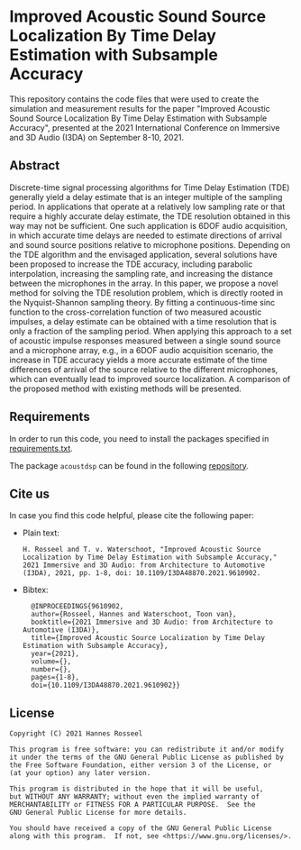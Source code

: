 # Improved Acoustic Sound Source Localization By Time Delay Estimation with Subsample Accuracy
This repository contains the code files that were used to create the simulation and measurement results for the paper "Improved Acoustic Sound Source Localization By Time Delay Estimation with Subsample Accuracy", presented at the 2021 International Conference on Immersive and 3D Audio (I3DA) on September 8-10, 2021.

## Abstract
Discrete-time signal processing algorithms for Time Delay Estimation (TDE) generally yield a delay estimate that is an integer multiple of the sampling period. In applications that operate at a relatively low sampling rate or that require a highly accurate delay estimate, the TDE resolution obtained in this way may not be sufficient. One such application is 6DOF audio acquisition, in which accurate time delays are needed to estimate directions of arrival and sound source positions relative to microphone positions. Depending on the TDE algorithm and the envisaged application, several solutions have been proposed to increase the TDE accuracy, including parabolic interpolation, increasing the sampling rate, and increasing the distance between the microphones in the array. In this paper, we propose a novel method for solving the TDE resolution problem, which is directly rooted in the Nyquist-Shannon sampling theory. By fitting a continuous-time sinc function to the cross-correlation function of two measured acoustic impulses, a delay estimate can be obtained with a time resolution that is only a fraction of the sampling period. When applying this approach to a set of acoustic impulse responses measured between a single sound source and a microphone array, e.g., in a 6DOF audio acquisition scenario, the increase in TDE accuracy yields a more accurate estimate of the time differences of arrival of the source relative to the different microphones, which can eventually lead to improved source localization. A comparison of the proposed method with existing methods will be presented.

## Requirements
In order to run this code, you need to install the packages specified in [requirements.txt](requirements.txt).

The package `acoustdsp` can be found in the following [repository](https://github.com/hrosseel/acoustDSP).

## Cite us
In case you find this code helpful, please cite the following paper:
- Plain text:

      H. Rosseel and T. v. Waterschoot, "Improved Acoustic Source Localization by Time Delay Estimation with Subsample Accuracy," 2021 Immersive and 3D Audio: from Architecture to Automotive (I3DA), 2021, pp. 1-8, doi: 10.1109/I3DA48870.2021.9610902.

- Bibtex:

        @INPROCEEDINGS{9610902,
        author={Rosseel, Hannes and Waterschoot, Toon van},
        booktitle={2021 Immersive and 3D Audio: from Architecture to Automotive (I3DA)},
        title={Improved Acoustic Source Localization by Time Delay Estimation with Subsample Accuracy},
        year={2021},
        volume={},
        number={},
        pages={1-8},
        doi={10.1109/I3DA48870.2021.9610902}}
    
## License
    Copyright (C) 2021 Hannes Rosseel

    This program is free software: you can redistribute it and/or modify
    it under the terms of the GNU General Public License as published by
    the Free Software Foundation, either version 3 of the License, or
    (at your option) any later version.

    This program is distributed in the hope that it will be useful,
    but WITHOUT ANY WARRANTY; without even the implied warranty of
    MERCHANTABILITY or FITNESS FOR A PARTICULAR PURPOSE.  See the
    GNU General Public License for more details.

    You should have received a copy of the GNU General Public License
    along with this program.  If not, see <https://www.gnu.org/licenses/>.
